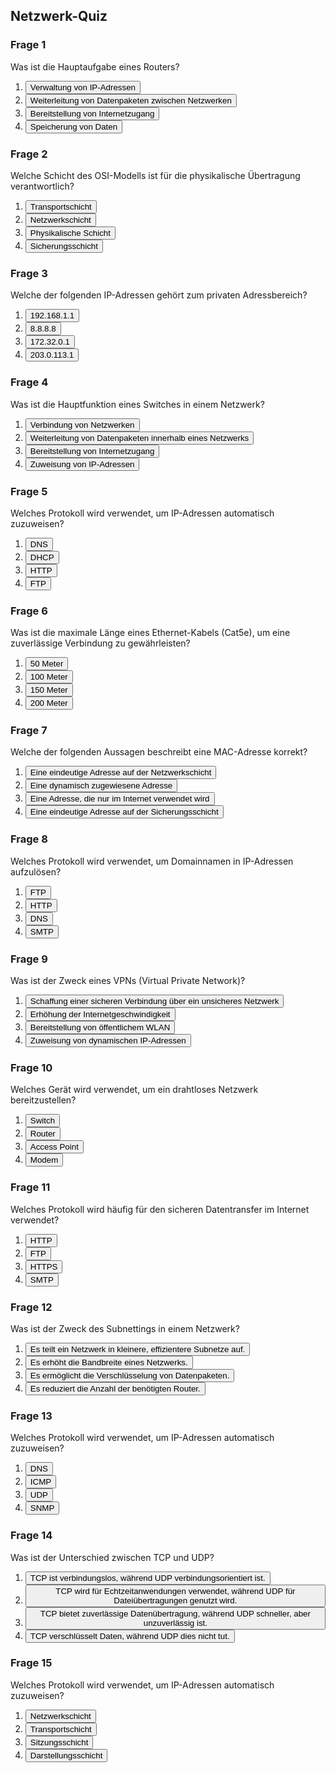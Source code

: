## Netzwerk-Quiz

### Frage 1

Was ist die Hauptaufgabe eines Routers?

<div id="question1">
  <ol>
    <li><button onclick="checkAnswer('question1', '', false)">Verwaltung von IP-Adressen</button></li>
    <li><button onclick="checkAnswer('question1', 'Ein Router leitet Datenpakete zwischen verschiedenen Netzwerken weiter und ermöglicht die Kommunikation zwischen ihnen. Er verwendet Routing-Tabellen und Protokolle, um den besten Weg für die Daten zu bestimmen.', true)">Weiterleitung von Datenpaketen zwischen Netzwerken</button></li>
	<li><button onclick="checkAnswer('question1', '', false)">Bereitstellung von Internetzugang</button></li>
	<li><button onclick="checkAnswer('question1', '', false)">Speicherung von Daten</button></li>
    <p id="result_question1"></p>
</div>

### Frage 2

Welche Schicht des OSI-Modells ist für die physikalische Übertragung verantwortlich?

<div id="question2">
  <ol>
    <li><button onclick="checkAnswer('question2', '', false)">Transportschicht</button></li>
    <li><button onclick="checkAnswer('question2', '', false)">Netzwerkschicht</button></li>
    <li><button onclick="checkAnswer('question2', 'Die physikalische Schicht (Layer 1) des OSI-Modells ist für die Übertragung von Rohdaten über physikalische Medien wie Kabel oder Funkwellen verantwortlich.', true)">Physikalische Schicht</button></li>
    <li><button onclick="checkAnswer('question2', '', false)">Sicherungsschicht</button></li>
  </ol>
  <p id="result_question2"></p>
</div>

### Frage 3

Welche der folgenden IP-Adressen gehört zum privaten Adressbereich?

<div id="question3">
  <ol>
    <li><button onclick="checkAnswer('question3', '192.168.1.1 gehört zum privaten Adressbereich (192.168.0.0 bis 192.168.255.255), der für lokale Netzwerke reserviert ist.', true)">192.168.1.1</button></li>
    <li><button onclick="checkAnswer('question3', '', false)">8.8.8.8</button></li>
    <li><button onclick="checkAnswer('question3', '', false)">172.32.0.1</button></li>
    <li><button onclick="checkAnswer('question3', '', false)">203.0.113.1</button></li>
  </ol>
  <p id="result_question3"></p>
</div>

### Frage 4

Was ist die Hauptfunktion eines Switches in einem Netzwerk?

<div id="question4">
  <ol>
    <li><button onclick="checkAnswer('question4', '', false)">Verbindung von Netzwerken</button></li>
    <li><button onclick="checkAnswer('question4', 'Ein Switch leitet Datenpakete innerhalb eines lokalen Netzwerks (LAN) weiter, indem er die MAC-Adressen der Geräte verwendet, um die Daten an die richtigen Empfänger zu senden.', true)">Weiterleitung von Datenpaketen innerhalb eines Netzwerks</button></li>
    <li><button onclick="checkAnswer('question4', '', false)">Bereitstellung von Internetzugang</button></li>
    <li><button onclick="checkAnswer('question4', '', false)">Zuweisung von IP-Adressen</button></li>
  </ol>
  <p id="result_question4"></p>
</div>

### Frage 5

Welches Protokoll wird verwendet, um IP-Adressen automatisch zuzuweisen?

<div id="question5">
  <ol>
    <li><button onclick="checkAnswer('question5', '', false)">DNS</button></li>
    <li><button onclick="checkAnswer('question5', 'Das Dynamic Host Configuration Protocol (DHCP) wird verwendet, um Geräten in einem Netzwerk automatisch IP-Adressen und andere Netzwerkkonfigurationsparameter zuzuweisen.', true)">DHCP</button></li>
    <li><button onclick="checkAnswer('question5', '', false)">HTTP</button></li>
    <li><button onclick="checkAnswer('question5', '', false)">FTP</button></li>
  </ol>
  <p id="result_question5"></p>
</div>

### Frage 6

Was ist die maximale Länge eines Ethernet-Kabels (Cat5e), um eine zuverlässige Verbindung zu gewährleisten?

<div id="question6">
  <ol>
    <li><button onclick="checkAnswer('question6', '', false)">50 Meter</button></li>
    <li><button onclick="checkAnswer('question6', 'Die maximale Länge eines Ethernet-Kabels der Kategorie 5e beträgt 100 Meter, um eine zuverlässige Datenübertragung zu gewährleisten.', true)">100 Meter</button></li>
    <li><button onclick="checkAnswer('question6', '', false)">150 Meter</button></li>
    <li><button onclick="checkAnswer('question6', '', false)">200 Meter</button></li>
  </ol>
  <p id="result_question6"></p>
</div>

### Frage 7

Welche der folgenden Aussagen beschreibt eine MAC-Adresse korrekt?

<div id="question7">
  <ol>
    <li><button onclick="checkAnswer('question7', '', false)">Eine eindeutige Adresse auf der Netzwerkschicht</button></li>
    <li><button onclick="checkAnswer('question7', '', false)">Eine dynamisch zugewiesene Adresse</button></li>
    <li><button onclick="checkAnswer('question7', '', false)">Eine Adresse, die nur im Internet verwendet wird</button></li>
    <li><button onclick="checkAnswer('question7', 'Eine MAC-Adresse (Media Access Control) ist eine eindeutige Hardware-Adresse, die auf der Sicherungsschicht (Layer 2) des OSI-Modells verwendet wird, um Geräte in einem Netzwerk zu identifizieren.', true)">Eine eindeutige Adresse auf der Sicherungsschicht</button></li>
  </ol>
  <p id="result_question7"></p>
</div>

### Frage 8

Welches Protokoll wird verwendet, um Domainnamen in IP-Adressen aufzulösen?

<div id="question8">
  <ol>
    <li><button onclick="checkAnswer('question8', '', false)">FTP</button></li>
    <li><button onclick="checkAnswer('question8', '', false)">HTTP</button></li>
    <li><button onclick="checkAnswer('question8', 'Das Domain Name System (DNS) wird verwendet, um menschenlesbare Domainnamen (z. B. www.example.com) in IP-Adressen (z. B. 192.0.2.1) aufzulösen.', true)">DNS</button></li>
    <li><button onclick="checkAnswer('question8', '', false)">SMTP</button></li>
  </ol>
  <p id="result_question8"></p>
</div>

### Frage 9

Was ist der Zweck eines VPNs (Virtual Private Network)?

<div id="question9">
  <ol>
    <li><button onclick="checkAnswer('question9', 'Ein VPN (Virtual Private Network) ermöglicht eine sichere Verbindung über ein unsicheres Netzwerk, indem es den Datenverkehr verschlüsselt und die Privatsphäre schützt.', true)">Schaffung einer sicheren Verbindung über ein unsicheres Netzwerk</button></li>
    <li><button onclick="checkAnswer('question9', '', false)">Erhöhung der Internetgeschwindigkeit</button></li>
    <li><button onclick="checkAnswer('question9', '', false)">Bereitstellung von öffentlichem WLAN</button></li>
    <li><button onclick="checkAnswer('question9', '', false)">Zuweisung von dynamischen IP-Adressen</button></li>
  </ol>
  <p id="result_question9"></p>
</div>

### Frage 10

Welches Gerät wird verwendet, um ein drahtloses Netzwerk bereitzustellen?

<div id="question10">
  <ol>
    <li><button onclick="checkAnswer('question10', '', false)">Switch</button></li>
    <li><button onclick="checkAnswer('question10', '', false)">Router</button></li>
    <li><button onclick="checkAnswer('question10', 'Ein Access Point wird verwendet, um ein drahtloses Netzwerk (WLAN) bereitzustellen und Geräte drahtlos mit dem Netzwerk zu verbinden.', true)">Access Point</button></li>
    <li><button onclick="checkAnswer('question10', '', false)">Modem</button></li>
  </ol>
  <p id="result_question10"></p>
</div>

### Frage 11

Welches Protokoll wird häufig für den sicheren Datentransfer im Internet verwendet?

<div id="question11">
  <ol>
    <li><button onclick="checkAnswer('question11', '', false)">HTTP</button></li>
    <li><button onclick="checkAnswer('question11', '', false)">FTP</button></li>
    <li><button onclick="checkAnswer('question11', 'HTTPS (Hypertext Transfer Protocol Secure) wird verwendet, um Daten sicher über das Internet zu übertragen. Es verschlüsselt die Kommunikation zwischen Client und Server.', true)">HTTPS</button></li>
    <li><button onclick="checkAnswer('question11', '', false)">SMTP</button></li>
  </ol>
  <p id="result_question11"></p>
</div>

### Frage 12

Was ist der Zweck des Subnettings in einem Netzwerk?

<div id="question12">
  <ol>
    <li><button onclick="checkAnswer('question12', 'Subnetting teilt ein großes Netzwerk in kleinere Subnetze auf, um die Effizienz zu erhöhen, die Verwaltung zu erleichtern und die Nutzung von IP-Adressen zu optimieren.', true)">Es teilt ein Netzwerk in kleinere, effizientere Subnetze auf.</button></li>
    <li><button onclick="checkAnswer('question12', '', false)">Es erhöht die Bandbreite eines Netzwerks.</button></li>
    <li><button onclick="checkAnswer('question12', '', false)">Es ermöglicht die Verschlüsselung von Datenpaketen.</button></li>
    <li><button onclick="checkAnswer('question12', '', false)">Es reduziert die Anzahl der benötigten Router.</button></li>
  </ol>
  <p id="result_question12"></p>
</div>

### Frage 13

Welches Protokoll wird verwendet, um IP-Adressen automatisch zuzuweisen?

<div id="question13">
  <ol>
    <li><button onclick="checkAnswer('question13', '', false)">DNS</button></li>
    <li><button onclick="checkAnswer('question13', 'Das Internet Control Message Protocol (ICMP) wird verwendet, um die Erreichbarkeit eines Hosts zu überprüfen, z. B. durch den Einsatz des 'ping'-Befehls.', true)">ICMP</button></li>
    <li><button onclick="checkAnswer('question13', '', false)">UDP</button></li>
    <li><button onclick="checkAnswer('question13', '', false)">SNMP</button></li>
  </ol>
  <p id="result_question13"></p>
</div>

### Frage 14

Was ist der Unterschied zwischen TCP und UDP?

<div id="question14">
  <ol>
    <li><button onclick="checkAnswer('question14', '', false)">TCP ist verbindungslos, während UDP verbindungsorientiert ist.</button></li>
    <li><button onclick="checkAnswer('question14', '', false)">TCP wird für Echtzeitanwendungen verwendet, während UDP für Dateiübertragungen genutzt wird.</button></li>
    <li><button onclick="checkAnswer('question14', 'TCP (Transmission Control Protocol) bietet eine zuverlässige, verbindungsorientierte Datenübertragung mit Fehlerkorrektur, während UDP (User Datagram Protocol) verbindungslos ist und keine Garantie für die Zustellung bietet, dafür aber schneller ist.', true)">TCP bietet zuverlässige Datenübertragung, während UDP schneller, aber unzuverlässig ist.</button></li>	
    <li><button onclick="checkAnswer('question14', '', false)">TCP verschlüsselt Daten, während UDP dies nicht tut.</button></li>
  </ol>
  <p id="result_question14"></p>
</div>

### Frage 15

Welches Protokoll wird verwendet, um IP-Adressen automatisch zuzuweisen?

<div id="question15">
  <ol>
    <li><button onclick="checkAnswer('question15', '', false)">Netzwerkschicht</button></li>
    <li><button onclick="checkAnswer('question15', '', false)">Transportschicht</button></li>
    <li><button onclick="checkAnswer('question15', '', false)">Sitzungsschicht</button></li>
	<li><button onclick="checkAnswer('question15', 'Die Darstellungsschicht (Layer 6) des OSI-Modells ist für die Verschlüsselung und Entschlüsselung von Daten verantwortlich, um die Sicherheit der Kommunikation zu gewährleisten.', true)">Darstellungsschicht</button></li>
  </ol>
  <p id="result_question15"></p>
</div>

<div id="endScreen" style="display: none;">
    <h2>Quiz beendet!</h2>
    <p id="finalScore"></p>
    <button onclick="restartQuiz()">Quiz erneut starten</button>
</div>